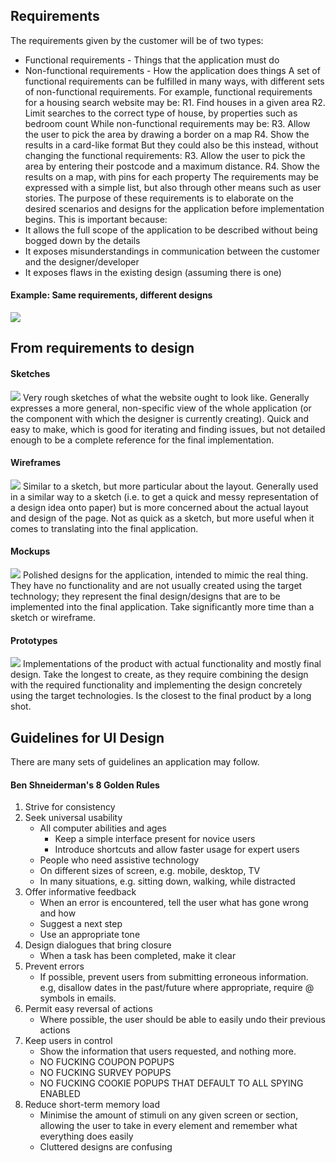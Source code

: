 ## Requirements
The requirements given by the customer will be of two types:
- Functional requirements - Things that the application must do
- Non-functional requirements - How the application does things
A set of functional requirements can be fulfilled in many ways, with different sets of non-functional requirements.
For example, functional requirements for a housing search website may be:
R1. Find houses in a given area
R2. Limit searches to the correct type of house, by properties such as bedroom count
While non-functional requirements may be:
R3. Allow the user to pick the area by drawing a border on a map
R4. Show the results in a card-like format
But they could also be this instead, without changing the functional requirements:
R3. Allow the user to pick the area by entering their postcode and a maximum distance.
R4. Show the results on a map, with pins for each property
The requirements may be expressed with a simple list, but also through other means such as user stories. The purpose of these requirements is to elaborate on the desired scenarios and designs for the application before implementation begins. This is important because:
- It allows the full scope of the application to be described without being bogged down by the details
- It exposes misunderstandings in communication between the customer and the designer/developer
- It exposes flaws in the existing design (assuming there is one)
#### Example: Same requirements, different designs
![](Pasted%20image%2020230206115001.png)
## From requirements to design
#### Sketches
![](Pasted%20image%2020230206115047.png)
Very rough sketches of what the website ought to look like. Generally expresses a more general, non-specific view of the whole application (or the component with which the designer is currently creating). Quick and easy to make, which is good for iterating and finding issues, but not detailed enough to be a complete reference for the final implementation.
#### Wireframes
![](Pasted%20image%2020230206115405.png)
Similar to a sketch, but more particular about the layout. Generally used in a similar way to a sketch (i.e. to get a quick and messy representation of a design idea onto paper) but is more concerned about the actual layout and design of the page. Not as quick as a sketch, but more useful when it comes to translating into the final application.
#### Mockups
![](Pasted%20image%2020230206115635.png)
Polished designs for the application, intended to mimic the real thing. They have no functionality and are not usually created using the target technology; they represent the final design/designs that are to be implemented into the final application. Take significantly more time than a sketch or wireframe.
#### Prototypes
![](Pasted%20image%2020230206120028.png)
Implementations of the product with actual functionality and mostly final design. Take the longest to create, as they require combining the design with the required functionality and implementing the design concretely using the target technologies. Is the closest to the final product by a long shot.

## Guidelines for UI Design
There are many sets of guidelines an application may follow.
#### Ben Shneiderman's 8 Golden Rules
1. Strive for consistency
2. Seek universal usability
	- All computer abilities and ages
		- Keep a simple interface present for novice users
		- Introduce shortcuts and allow faster usage for expert users
	- People who need assistive technology 
	- On different sizes of screen, e.g. mobile, desktop, TV
	- In many situations, e.g. sitting down, walking, while distracted
3. Offer informative feedback
	- When an error is encountered, tell the user what has gone wrong and how 
	- Suggest a next step
	- Use an appropriate tone
4. Design dialogues that bring closure
	- When a task has been completed, make it clear
5. Prevent errors
	- If possible, prevent users from submitting erroneous information. e.g, disallow dates in the past/future where appropriate, require @ symbols in emails.
6. Permit easy reversal of actions
	- Where possible, the user should be able to easily undo their previous actions
7. Keep users in control
	- Show the information that users requested, and nothing more.
	- NO FUCKING COUPON POPUPS
	- NO FUCKING SURVEY POPUPS
	- NO FUCKING COOKIE POPUPS THAT DEFAULT TO ALL SPYING ENABLED
8. Reduce short-term memory load
	- Minimise the amount of stimuli on any given screen or section, allowing the user to take in every element and remember what everything does easily
	- Cluttered designs are confusing

